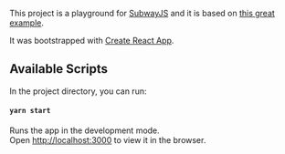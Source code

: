 This project is a playground for [SubwayJS](https://github.com/subway-js/subway) and it is based on [this great example](https://cqrs.nu/tutorial/cs/01-design).

It was bootstrapped with [Create React App](https://github.com/facebook/create-react-app).

## Available Scripts

In the project directory, you can run:

#### `yarn start`

Runs the app in the development mode.<br />
Open [http://localhost:3000](http://localhost:3000) to view it in the browser.
